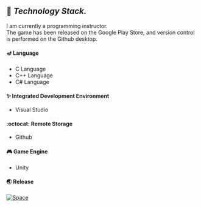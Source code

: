 ## :bear: ***Technology Stack.***
I am currently a programming instructor. \
The game has been released on the Google Play Store, and version control is performed on the Github desktop.

#### :diya_lamp: Language 
- C Language
- C++ Language
- C# Language

#### :sparkles: Integrated Development Environment
- Visual Studio

#### :octocat: Remote Storage
- Github

#### :video_game: Game Engine
- Unity

#### :earth_asia: Release

[![Space](https://user-images.githubusercontent.com/82032086/200162357-8728c28b-6c6d-43be-9039-4fb6c8b15dbf.png)](https://play.google.com/store/apps/details?id=com.Default.SpaceCats) 

